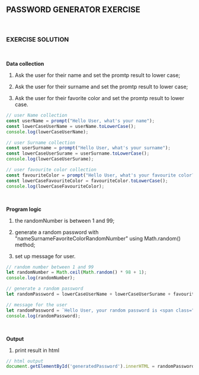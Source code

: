 ## PASSWORD GENERATOR EXERCISE

<br>

### EXERCISE SOLUTION
<br>

**Data collection**

1. Ask the user for their name and set the promtp result to lower case;

2. Ask the user for their surname and set the promtp result to lower case;

3. Ask the user for their favorite color and set the promtp result to lower case.

``` javascript
// user Name collection
const userName = prompt("Hello User, what's your name");
const lowerCaseUserName = userName.toLowerCase();
console.log(lowerCaseUserName);

// user Surname collection
const userSurname = prompt("Hello User, what's your surname");
const lowerCaseUserSurame = userSurname.toLowerCase(); 
console.log(lowerCaseUserSurame);

// user favourite color collection
const favouriteColor = prompt("Hello User, what's your favourite color?");
const lowerCaseFavouriteColor = favouriteColor.toLowerCase();
console.log(lowerCaseFavouriteColor);
```

<br>

**Program logic**

1. the randomNumber is between 1 and 99;

2.  generate a random password with "nameSurnameFavoriteColorRandomNumber" using Math.random() method; 

3. set up message for user.

``` javascript
// random number between 1 and 99
let randomNumber = Math.ceil(Math.random() * 98 + 1);
console.log(randomNumber);

// generate a random password
let randomPassword = lowerCaseUserName + lowerCaseUserSurame + favouriteColor + randomNumber;

// message for the user
let randomPassword = `Hello User, your random password is <span class="red-text">"${lowerCaseUserName}${lowerCaseUserSurame}${lowerCaseFavouriteColor}${randomNumber}"</span>`;
console.log(randomPassword);
``` 
<br>

**Output**

1. print result in html 

``` javascript
// html output
document.getElementById('generatedPassword').innerHTML = randomPassword;
```




